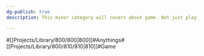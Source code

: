 ```yaml
---
dg-publish: true
description: This minor category will covers about game. Not just playing,  many games requried programming knowledge. what i mean that.

---
```

#[[Projects/Library/800/800\|800]]#Anythings#[[Projects/Library/800/810/810\|810]]#Game











